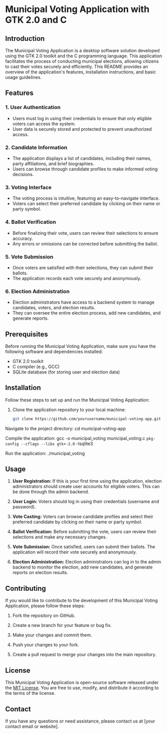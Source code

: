 # Municipal Voting Application with GTK 2.0 and C

## Introduction

The Municipal Voting Application is a desktop software solution developed using the GTK 2.0 toolkit and the C programming language. This application facilitates the process of conducting municipal elections, allowing citizens to cast their votes securely and efficiently. This README provides an overview of the application's features, installation instructions, and basic usage guidelines.

## Features

### 1. User Authentication

- Users must log in using their credentials to ensure that only eligible voters can access the system.
- User data is securely stored and protected to prevent unauthorized access.

### 2. Candidate Information

- The application displays a list of candidates, including their names, party affiliations, and brief biographies.
- Users can browse through candidate profiles to make informed voting decisions.

### 3. Voting Interface

- The voting process is intuitive, featuring an easy-to-navigate interface.
- Voters can select their preferred candidate by clicking on their name or party symbol.

### 4. Ballot Verification

- Before finalizing their vote, users can review their selections to ensure accuracy.
- Any errors or omissions can be corrected before submitting the ballot.

### 5. Vote Submission

- Once voters are satisfied with their selections, they can submit their ballots.
- The application records each vote securely and anonymously.

### 6. Election Administration

- Election administrators have access to a backend system to manage candidates, voters, and election results.
- They can oversee the entire election process, add new candidates, and generate reports.

## Prerequisites

Before running the Municipal Voting Application, make sure you have the following software and dependencies installed:

- GTK 2.0 toolkit
- C compiler (e.g., GCC)
- SQLite database (for storing user and election data)

## Installation

Follow these steps to set up and run the Municipal Voting Application:

1. Clone the application repository to your local machine:

   ```bash
   git clone https://github.com/yourusername/municipal-voting-app.git
Navigate to the project directory:
cd municipal-voting-app

Compile the application:
gcc -o municipal_voting municipal_voting.c `pkg-config --cflags --libs gtk+-2.0` -lsqlite3

Run the application:
./municipal_voting

## Usage

1. **User Registration:** If this is your first time using the application, election administrators should create user accounts for eligible voters. This can be done through the admin backend.

2. **User Login:** Voters should log in using their credentials (username and password).

3. **Vote Casting:** Voters can browse candidate profiles and select their preferred candidate by clicking on their name or party symbol.

4. **Ballot Verification:** Before submitting the vote, users can review their selections and make any necessary changes.

5. **Vote Submission:** Once satisfied, users can submit their ballots. The application will record their vote securely and anonymously.

6. **Election Administration:** Election administrators can log in to the admin backend to monitor the election, add new candidates, and generate reports on election results.

## Contributing

If you would like to contribute to the development of this Municipal Voting Application, please follow these steps:

1. Fork the repository on GitHub.

2. Create a new branch for your feature or bug fix.

3. Make your changes and commit them.

4. Push your changes to your fork.

5. Create a pull request to merge your changes into the main repository.

## License

This Municipal Voting Application is open-source software released under the [MIT License](LICENSE). You are free to use, modify, and distribute it according to the terms of the license.

## Contact

If you have any questions or need assistance, please contact us at [your contact email or website].
